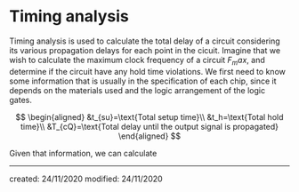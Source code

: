 # Timing analysis
Timing analysis is used to calculate the total delay of a circuit considering its various propagation delays for each point in the cicuit.
Imagine that we wish to calculate the maximum clock frequency of a circuit $F_max$, and determine if the circuit have any hold time violations. We first need to know some information that is usually in the specification of each chip, since it depends on the materials used and the logic arrangement of the logic gates. 

$$
\begin{aligned}
  &t_{su}=\text{Total setup time}\\
  &t_h=\text{Total hold time}\\
  &T_{cQ}=\text{Total delay until the output signal is propagated}
\end{aligned}
$$

Given that information, we can calculate 

---

created: 24/11/2020
modified: 24/11/2020
